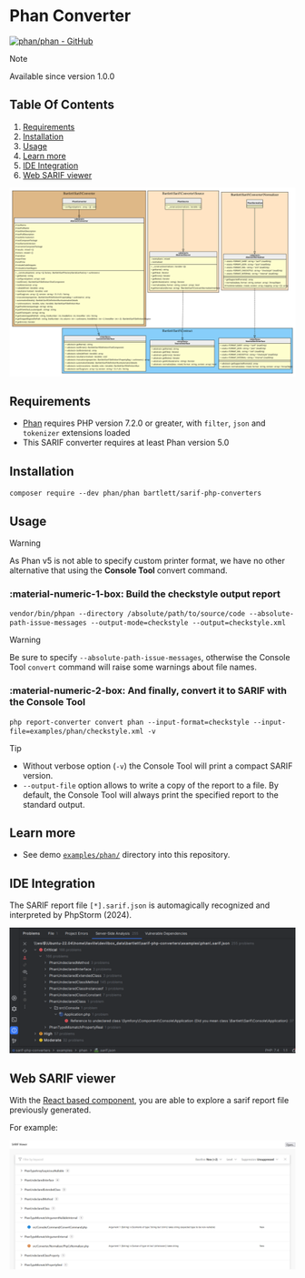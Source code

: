 <!-- markdownlint-disable MD013 -->
# Phan Converter

[![phan/phan - GitHub](https://gh-card.dev/repos/phan/phan.svg?fullname=)](https://github.com/phan/phan)

> [!NOTE]
>
> Available since version 1.0.0

## Table Of Contents

1. [Requirements](#requirements)
2. [Installation](#installation)
3. [Usage](#usage)
4. [Learn more](#learn-more)
5. [IDE Integration](#ide-integration)
6. [Web SARIF viewer](#web-sarif-viewer)

![phan converter](../assets/images/converter-phan.graphviz.svg)

## Requirements

* [Phan][phan] requires PHP version 7.2.0 or greater, with `filter`, `json` and `tokenizer` extensions loaded
* This SARIF converter requires at least Phan version 5.0

## Installation

```shell
composer require --dev phan/phan bartlett/sarif-php-converters
```

## Usage

> [!WARNING]
>
> As Phan v5 is not able to specify custom printer format,
> we have no other alternative that using the **Console Tool** convert command.

### :material-numeric-1-box: Build the checkstyle output report

```shell
vendor/bin/phpan --directory /absolute/path/to/source/code --absolute-path-issue-messages --output-mode=checkstyle --output=checkstyle.xml
```

> [!WARNING]
>
> Be sure to specify `--absolute-path-issue-messages`, otherwise the Console Tool `convert` command
> will raise some warnings about file names.

### :material-numeric-2-box: And finally, convert it to SARIF with the **Console Tool**

```shell
php report-converter convert phan --input-format=checkstyle --input-file=examples/phan/checkstyle.xml -v
```

> [!TIP]
>
> * Without verbose option (`-v`) the Console Tool will print a compact SARIF version.
> * `--output-file` option allows to write a copy of the report to a file. By default, the Console Tool will always print the specified report to the standard output.

## Learn more

* See demo [`examples/phan/`][example-folder] directory into this repository.

## IDE Integration

The SARIF report file `[*].sarif.json` is automagically recognized and interpreted by PhpStorm (2024).

![PHPStorm integration](../assets/images/phpstorm-phan.png)

## Web SARIF viewer

With the [React based component][sarif-web-component], you are able to explore a sarif report file previously generated.

For example:

![sarif-web-phan](../assets/images/sarif-web-phan.png)

[example-folder]: https://github.com/llaville/sarif-php-converters/blob/1.0/examples/phan/
[phan]: https://github.com/phan/phan
[sarif-web-component]: https://github.com/Microsoft/sarif-web-component
